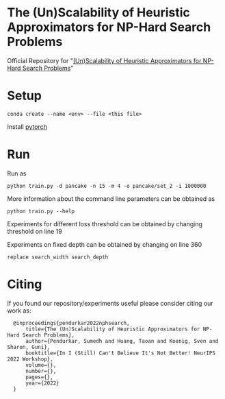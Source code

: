 # The (Un)Scalability of Heuristic Approximators for NP-Hard Search Problems

Official Repository for "[(Un)Scalability of Heuristic Approximators for NP-Hard Search Problems](https://openreview.net/forum?id=33wyZ4xTIx)"


# Setup
```
conda create --name <env> --file <this file>
```
Install [pytorch](https://pytorch.org/get-started/locally/)


# Run 
Run as 
```
python train.py -d pancake -n 15 -m 4 -o pancake/set_2 -i 1000000
```

More information about the command line parameters can be obtained as
```
python train.py --help
```
Experiments for different loss threshold can be obtained by changing threshold on line 19

Experiments on fixed depth can be obtained by changing on line 360
```
replace search_width search_depth 
```

# Citing
If you found our repository/experiments useful please consider citing our work as:

```
  @inproceedings{pendurkar2022nphsearch,
      title={The (Un)Scalability of Heuristic Approximators for NP-Hard Search Problems},
      author={Pendurkar, Sumedh and Huang, Taoan and Koenig, Sven and Sharon, Guni},
      booktitle={In I (Still) Can't Believe It's Not Better! NeurIPS 2022 Workshop},
      volume={},
      number={},
      pages={},
      year={2022}
  }
```

